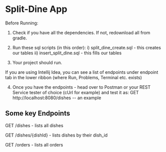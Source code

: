 # Split-Dine App

Before Running:

1. Check if you have all the dependencies. If not, redownload all from gradle.

2. Run these sql scripts (in this order):
  i) split_dine_create.sql - this creates our tables 
  ii) insert_split_dine.sql - this fills our tables
  
3. Your project should run.

If you are using Intellij Idea, you can see a list of endpoints under endpoint tab in the lower ribbon (where Run, Problems, Terminal etc. exists)

4. Once you have the endpoints - head over to Postman or your REST Service tester of choice (cUrl for example) and test it as:
GET    http://localhost:8080/dishes -- an example

## Some key Endpoints

GET /dishes - lists all dishes 

GET /dishes/{dishId} - lists dishes by their dish_id

GET /orders - lists all orders

